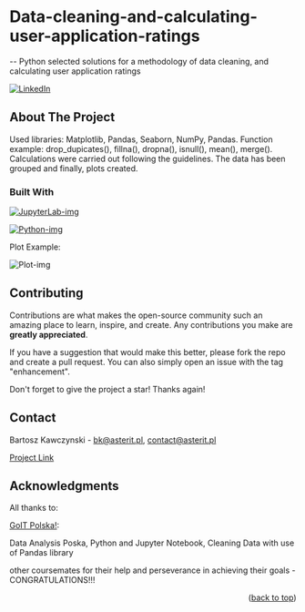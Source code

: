 # Data-cleaning-and-calculating-user-application-ratings
-- Python selected solutions for a methodology of data cleaning, and calculating user application ratings
<a name="readme-top"></a>

[![LinkedIn][linkedin-shield]][linkedin-url]


## About The Project

<!-- [![Product Name Screen Shot][product-screenshot]](https://example.com) -->

Used libraries: Matplotlib, Pandas, Seaborn, NumPy, Pandas.
Function example: drop_dupicates(), fillna(), dropna(), isnull(), mean(), merge().
Calculations were carried out following the guidelines.
The data has been grouped and finally, plots created.


### Built With

[![JupyterLab-img](https://github.com/BartoszKawczynski/Data-cleaning-and-calculating-user-application-ratings/assets/162443808/8da3ff57-2505-4590-bd36-e720d7c0766c)][JupyterLab]

[![Python-img](https://github.com/BartoszKawczynski/Data-cleaning-and-calculating-user-application-ratings/assets/162443808/c9a416f8-82e5-46ba-90c5-feef3cddd6ba)][Python]

Plot Example:

![Plot-img](https://github.com/BartoszKawczynski/Data-cleaning-and-calculating-user-application-ratings/assets/162443808/0f00e17d-352e-42ed-9157-e314fc894a5f)



## Contributing

Contributions are what makes the open-source community such an amazing place to learn, inspire, and create. Any contributions you make are **greatly appreciated**.

If you have a suggestion that would make this better, please fork the repo and create a pull request. You can also simply open an issue with the tag "enhancement".

Don't forget to give the project a star! Thanks again!


## Contact

Bartosz Kawczynski - bk@asterit.pl, contact@asterit.pl

[Project Link]


## Acknowledgments

All thanks to:

[GoIT Polska!]:

Data Analysis Poska, Python and Jupyter Notebook, Cleaning Data with use of Pandas library

other coursemates for their help and perseverance in achieving their goals - CONGRATULATIONS!!!

<p align="right">(<a href="#readme-top">back to top</a>)</p>

[linkedin-shield]: https://img.shields.io/badge/-LinkedIn-black.svg?style=for-the-badge&logo=linkedin&colorB=555
[linkedin-url]: https://www.linkedin.com/in/bartosz-kawczy%C5%84ski-667770252/
<!-- [product-screenshot]: images/screenshot.png -->
[JupyterLab]: https://jupyter.org/
[Project Link]: https://github.com/BartoszKawczynski/Data-cleaning-and-calculating-user-application-ratings/tree/main
[GoIT Polska!]: https://goit.global/pl/
[Python]: https://www.python.org/
